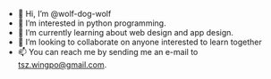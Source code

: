 - 👋 Hi, I’m @wolf-dog-wolf
- 👀 I’m interested in python programming.
- 🌱 I’m currently learning about web design and app design.
- 💞️ I’m looking to collaborate on anyone interested to learn together
- 📫 You can reach me by sending me an e-mail to tsz.wingpo@gmail.com.

<!---
wolf-dog-wolf/wolf-dog-wolf is a ✨ special ✨ repository because its `README.md` (this file) appears on your GitHub profile.
You can click the Preview link to take a look at your changes.
--->
